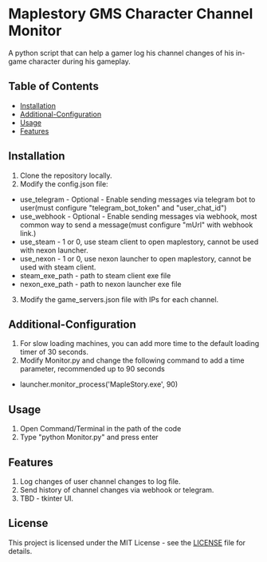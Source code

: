 # Maplestory GMS Character Channel Monitor
A python script that can help a gamer log his channel changes of his in-game character during his gameplay.

## Table of Contents
- [Installation](#installation)
- [Additional-Configuration](#Additional-Configuration)
- [Usage](#usage)
- [Features](#features)

## Installation
1. Clone the repository locally.
2. Modify the config.json file:
* use_telegram - Optional - Enable sending messages via telegram bot to user(must configure "telegram_bot_token" and "user_chat_id")
* use_webhook - Optional - Enable sending messages via webhook, most common way to send a message(must configure "mUrl" with webhook link.)
* use_steam - 1 or 0, use steam client to open maplestory, cannot be used with nexon launcher.
* use_nexon - 1 or 0, use nexon launcher to open maplestory, cannot be used with steam client.
* steam_exe_path - path to steam client exe file
* nexon_exe_path - path to nexon launcher exe file
3. Modify the game_servers.json file with IPs for each channel.


## Additional-Configuration
1. For slow loading machines, you can add more time to the default loading timer of 30 seconds.
2. Modify Monitor.py and change the following command to add a time parameter, recommended up to 90 seconds
* launcher.monitor_process('MapleStory.exe', 90)

## Usage
1. Open Command/Terminal in the path of the code
2. Type "python Monitor.py" and press enter


## Features
1. Log changes of user channel changes to log file.
2. Send history of channel changes via webhook or telegram.
3. TBD - tkinter UI.

## License
This project is licensed under the MIT License - see the [LICENSE](../LICENSE) file for details.
